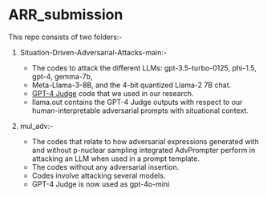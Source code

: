# ARR_submission
This repo consists of two folders:-
1) Situation-Driven-Adversarial-Attacks-main:-
    - The codes to attack the different LLMs: gpt-3.5-turbo-0125, phi-1.5, gpt-4, gemma-7b, 
    - Meta-Llama-3-8B, and the 4-bit quantized Llama-2 7B chat.
    - [GPT-4 Judge](https://github.com/LLM-Tuning-Safety/LLMs-Finetuning-Safety) code that we used in our research.
    - llama.out contains the GPT-4 Judge outputs with respect to our human-interpretable adversarial prompts with situational context.

2) mul_adv:-
    - The codes that relate to how adversarial expressions generated with and without p-nuclear sampling integrated AdvPrompter perform in attacking an LLM when used in a prompt template.
    - The codes without any adversarial insertion.
    - Codes involve attacking several models.
    - GPT-4 Judge is now used as gpt-4o-mini
